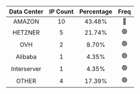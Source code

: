| Data Center | IP Count | Percentage | Freq |
|:------------:|:--------:|:-----------:|:-----:|
| AMAZON | 10 | 43.48% | 🔴 |
| HETZNER | 5 | 21.74% | 🟢 |
| OVH | 2 | 8.70% | 🟢 |
| Alibaba | 1 | 4.35% | 🟢 |
| Interserver | 1 | 4.35% | 🟢 |
| OTHER | 4 | 17.39% | 🟢 |